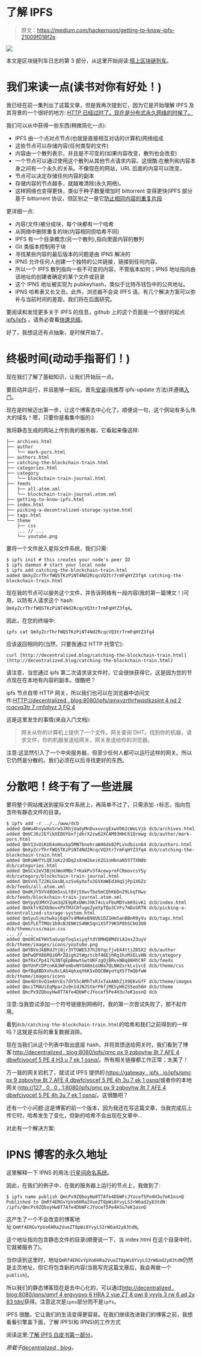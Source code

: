# 了解 IPFS

> 原文：<https://medium.com/hackernoon/getting-to-know-ipfs-21009f018f2e>

![](img/5f764824a88213a219af83cc3f2ec01f.png)

本文是区块链列车日志的第 3 部分，从这里开始阅读:[搭上区块链列车](/@pors/catching-the-blockchain-train-9a0945aab958)。

# 我们来读一点(读书对你有好处！)

我已经在前一集列出了这篇文章，但是我再次提到它，因为它是开始理解 IPFS 及其背景的一个很好的地方: [HTTP 已经过时了。现在是分布式永久网络的时候了。](https://ipfs.io/ipfs/QmNhFJjGcMPqpuYfxL62VVB9528NXqDNMFXiqN5bgFYiZ1/its-time-for-the-permanent-web.html)

我们可以从中获得一些东西(稍微简化一点):

*   IPFS 由一个点对点节点(也就是直接相互对话的计算机)网络组成
*   这些节点可以存储内容(任何类型的文件)
*   内容由一个散列表示，并且是不可变的(如果内容改变，散列也会改变)
*   一个节点可以通过使用这个散列从其他节点请求内容。这很酷:在散列和内容本身之间有一个永久的关系。不像现在的网站，URL 后面的内容可以改变。
*   节点可以决定存储任何内容的副本
*   存储内容的节点越多，就越难清除(永久网络)。
*   这样网络也变得更快，类似于种子数量增加时 bittorrent 变得更快(IPFS 部分基于 bittorrent 协议，但区别之一是它[防止相同内容的重复片段](https://www.reddit.com/r/ipfs/comments/48ab4z/why_do_people_say_ipfs_is_permanent_torrents/d0z08of/)

更详细一点:

*   内容(文件)被分成块，每个块都有一个哈希
*   从网络中删除重复的块(内容相同但哈希不同)
*   IPFS 有一个目录概念(另一个散列),指向里面内容的散列
*   Git 类版本控制用于块
*   寻找某些内容的最后版本的问题是由 IPNS 解决的
*   IPNS 允许任何人创建一个独特的公共链接，链接到任何内容。
*   所以一个 IPFS 散列指向一些不可变的内容，不管版本如何；IPNS 地址指向由该地址的创建者确定的某个文件或目录
*   这个 IPNS 地址被实现为 pubkeyhash，类似于比特币钱包中的公共地址。
*   IPNS 哈希表又长又丑。此外，浏览器不会说 IPFS 语。有几个解决方案可以弥补与当前时间的差距，我们将在后面研究。

要阅读和发现更多关于 IPFS 的信息，github 上的这个页面是一个很好的起点 [ipfs/ipfs](https://github.com/ipfs/ipfs) 。请务必查看[快速总结](https://github.com/ipfs/ipfs#quick-summary)。

好了，我想这还有点抽象，是时候开始了。

# 终极时间(动动手指哥们！)

现在我们了解了基础知识，让我们开始玩一点。

要启动并运行，并且能够一起玩，首先[安装](https://ipfs.io/docs/install)(我推荐 ipfs-update 方法)并遵循[入门](https://ipfs.io/docs/getting-started/)。

现在是时候迈出第一步，让这个博客去中心化了。顺便说一句，这个网站有多么伟大的域名！嗯，只要你是看集中版的:)

我将静态生成的网站上传到我的服务器，它看起来像这样:

```
├── archives.html 
├── author 
│   └── mark-pors.html 
├── authors.html 
├── catching-the-blockchain-train.html 
├── categories.html 
├── category 
│   └── blockchain-train-journal.html 
├── feeds 
│   ├── all.atom.xml 
│   └── blockchain-train-journal.atom.xml 
├── getting-to-know-ipfs.html 
├── index.html 
├── picking-a-decentralized-storage-system.html 
├── tags.html 
└── theme 
    ├── css 
    ... // ... 
    └── youtube.png
```

要将一个文件放入星际文件系统，我们只需:

```
$ ipfs init # this creates your node's peer ID 
$ ipfs daemon # start your local node 
$ ipfs add catching-the-blockchain-train.html 
added QmXyZcrThrfWQSTKzPiNT4Nd2RcqcVQ3tr7rmFqHYZ3fq4 catching-the-blockchain-train.html
```

现在我的节点可以服务这个文件，并告诉网络有一段内容(我的第一篇博文！)可用，以防有人请求这个 hash: `QmXyZcrThrfWQSTKzPiNT4Nd2RcqcVQ3tr7rmFqHYZ3fq4`。

因此，在您的终端中:

```
ipfs cat QmXyZcrThrfWQSTKzPiNT4Nd2RcqcVQ3tr7rmFqHYZ3fq4
```

应该返回相同的(当然，只要我通过 HTTP 托管它):

```
curl [http://decentralized.blog/catching-the-blockchain-train.html](http://decentralized.blog/catching-the-blockchain-train.html)
```

请注意，当您通过 ipfs 第二次请求该文件时，它会很快获得它。这是因为您的节点现在在本地有内容的副本。很酷吧？

ipfs 节点自带 HTTP 网关，所以我们也可以在浏览器中访问文件:[HTTP://decentralized . blog:8080/ipfs/qmxyzrthrfwqstkzpint 4 nd 2 rcqcvq3tr 7 rmfqhyz 3 FQ 4](http://decentralized.blog:8080/ipfs/QmXyZcrThrfWQSTKzPiNT4Nd2RcqcVQ3tr7rmFqHYZ3fq4)

这是这里发生的事情(来自入门文档):

> 网关从你的计算机上提供了一个文件。网关查询 DHT，找到你的机器，请求文件，你的机器发送给网关，网关发送给你的浏览器。

注意:这显然引入了一个中央服务器，但至少任何人都可以运行这样的网关。所以它仍然是分散的。我们必须在以后寻找更好的东西。

# 分散吧！终于有了一些进展

要将整个网站推送到星际文件系统上，再简单不过了，只需添加`-r`标志，指向包含所有静态文件的目录。

```
$ ipfs add -r ../../www/dcb 
added QmWu4hsywXoSrw5JRhjUadyMnDuxuvcgExwVD62cWeLVjb dcb/archives.html 
added QmUCJ6z2EfikXEDUYbxfjdkrX2zw62XCAM93HHC61Qrmwg dcb/author/mark-pors.html 
added QmV13vUiKU64oHoxbp5MN7bnehraW46de82PLvndbisn64 dcb/authors.html 
added QmXyZcrThrfWQSTKzPiNT4Nd2RcqcVQ3tr7rmFqHYZ3fq4 dcb/catching-the-blockchain-train.html 
added QmRiWHfYLQEJoKz2dDq2sXnW2keiKZG1nHbnaN55TTXN8b dcb/categories.html 
added QmSCx2eV3BjHJWoXMBc7rKakPv3fAcewyroFCRmovcsYSy dcb/category/blockchain-train-journal.html 
added QmVxVLT22KLGasBLxzSv6yXofx3GVXmWEd3HqSjPp1X6Zz dcb/feeds/all.atom.xml 
added QmdKJY5VVd8Qm5xsLt8Vj5XwvTbe5mCQhK6DnZ9LkqTHwz dcb/feeds/blockchain-train-journal.atom.xml 
added QmYpyQ3MXYZum3q2E9pRxUWnJXK74cLvFbuMDYukK9ivK1 dcb/index.html 
added QmXkfv9ZXb9evxPXTMJC8fvgeZymYpTQo3CVFv7mDoSRTN dcb/picking-a-decentralized-storage-system.html 
added QmSyuSjmzhwkoj6qH7s4MmKeB98Ub1DZ1Hm5anBBnR9yVu dcb/tags.html 
added QmSfLETTMQc1b9cBJENH1S4NK5qniXSf79KSP8h5CbU3U8 dcb/theme/css/main.css 
... // ... 
added QmU8CmEYWV5aUuqoToq1xiyqftdY8MHQ8MdViA2ex23uyV dcb/theme/images/icons/youtube.png 
added QmYBVeJkBRdJYj8jr3YTGWE537h26YqcfjvbX4ttjZ65X2 dcb/author 
added QmPwQPX86RQi6MrZQigh2tWgztcbf46EjhRg1hzMzELvHN dcb/category 
added QmfRxCPp417G3NTqEpBmwtGwtUKFzgQjBRvxNBq88HhC9F dcb/feeds 
added QmYUnPcDPcnKA3WFembvNYG48m1oUWa7QLNWZxrkLv1vcE dcb/theme/css 
added QmfBq8BDXxhu9cLAG4qhxqY6K5xDQCBWyoYqX5fTmQbfwW dcb/theme/images/icons 
added Qme4Dt6vQ1eAVcEs7dY55cAMhTsRJxTakANhZjX9EKvGfF dcb/theme/images 
added QmciTMAUiEqMpar2u9n1dJNJStmrP6fjMESyH6ZS5eo56H dcb/theme 
added QmcPx9ZQboyHw8T7Afe4DbWFcJYocef5Pe4H3u7eK1osnQ dcb
```

注意:当我尝试添加一个符号链接到网络时，我的第一次尝试失败了，那不起作用。

看到`dcb/catching-the-blockchain-train.html`的哈希和我们之前得到的一样吗？这就是实际的重复数据消除。

现在当我们从这个列表中取出底层 hash，并将其馈送给网关时，我们看到了博客:[http://decentralized . blog:8080/ipfs/qmc px 9 zqboyhw 8t 7 AFE 4 dbwfcjyocef 5 PE 4 H3 u 7 ek 1 osnq/](http://decentralized.blog:8080/ipfs/QmcPx9ZQboyHw8T7Afe4DbWFcJYocef5Pe4H3u7eK1osnQ/)。所有相关链接都工作正常；太美了！

万一我的网关宕机了，就试试 IPFS 提供的:[https://gateway . ipfs . io/ipfs/qmc px 9 zqboyhw 8t 7 AFE 4 dbwfcjyocef 5 PE 4h 3u 7 ek 1 osnq/](https://gateway.ipfs.io/ipfs/QmcPx9ZQboyHw8T7Afe4DbWFcJYocef5Pe4H3u7eK1osnQ/)或者你的本地网关:[http://127 . 0 . 0 . 1:8080/ipfs/qmc px 9 zqboyhw 8t 7 AFE 4 dbwfcjyocef 5 PE 4h 3u 7 ek 1 osnq/](http://127.0.0.1:8080/ipfs/QmcPx9ZQboyHw8T7Afe4DbWFcJYocef5Pe4H3u7eK1osnQ/)。这很酷吧？

还有一个小问题:这是博客的前一个版本，因为我还在写这篇文章，当我完成后上传它时，哈希发生了变化，但新的哈希不会出现在文章中…

对此有一个解决方案:

# IPNS 博客的永久地址

这里解释一下 IPNS 的用法:[行星间命名系统](https://ipfs.io/ipfs/QmNZiPk974vDsPmQii3YbrMKfi12KTSNM7XMiYyiea4VYZ/example#/ipfs/QmP8WUPq2braGQ8iZjJ6w9di6mzgoTWyRLayrMRjjDoyGr/ipns/readme.md)。

因此，在我们的例子中，在我的服务器上运行的节点上，我做到了:

```
$ ipfs name publish QmcPx9ZQboyHw8T7Afe4DbWFcJYocef5Pe4H3u7eK1osnQ 
Published to QmRf4ERGvYpVo6HRa2VueZT8pWi8YvyLS3rW6ad2y83tdN: /ipfs/QmcPx9ZQboyHw8T7Afe4DbWFcJYocef5Pe4H3u7eK1osnQ
```

这产生了一个不会改变的博客地址:`QmRf4ERGvYpVo6HRa2VueZT8pWi8YvyLS3rW6ad2y83tdN`。

这个地址指向包含静态文件的目录(顺便说一下，当 index.html 在这个目录中时，它就被服务了)。

当你读到这里时，地址`QmRf4ERGvYpVo6HRa2VueZT8pWi8YvyLS3rW6ad2y83tdN`仍然是主页地址，但它将包含新的内容(当我写完这篇文章后，我会再做一个`publish`)。

所以我们的静态博客现在是去中心化的，可以通过[http://decentralized . blog:8080/ipns/qmrf 4 ergvypvo 6 HRA 2 vue ZT 8 pwi 8 yvyls 3 rw 6 ad 2y 83 tdn/](http://decentralized.blog:8080/ipns/QmRf4ERGvYpVo6HRa2VueZT8pWi8YvyLS3rW6ad2y83tdN/)获得。注意这次是`ipns`部分而不是`ipfs`。

IPFS 很酷，它让我们的生活变得更容易。在我们继续改进我们的博客之前，我想看看引擎盖下面，了解 IPFS(和 IPNS)的工作方式

阅读这里:[了解 IPFS 白皮书第一部分](http://decentralized.blog/understanding-the-ipfs-white-paper-part-1.html)。

*原载于*[*decentralized . blog*](http://decentralized.blog/getting-to-know-ipfs.html)*。*